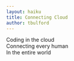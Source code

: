 ```yaml
---
layout: haiku
title: Connecting Cloud
author: tbulford
---
```


Coding in the cloud<br>
Connecting every human<br>
In the entire world<br>
